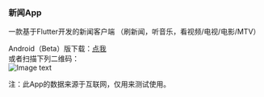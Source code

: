 ### 新闻App

一款基于Flutter开发的新闻客户端
（刷新闻，听音乐，看视频/电视/电影/MTV）

Android（Beta）版下载：<a href="https://github.com/bytegriffin/news_app/releases/download/%E6%96%B0%E9%97%BBApp-0.5.0-beta/App-0.5.0-beta.apk">点我</a>   
或者扫描下列二维码：   
![Image text](https://raw.githubusercontent.com/bytegriffin/news_app/raw/master/qrcode.png)


注：此App的数据来源于互联网，仅用来测试使用。
